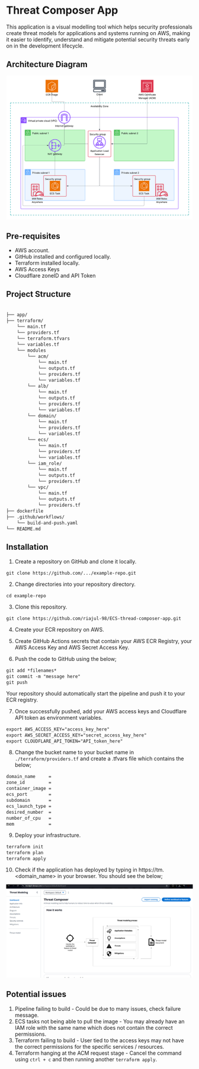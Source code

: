 # Threat Composer App
This application is a visual modelling tool which helps security professionals create threat models for applications and systems running on AWS, making it easier to identify, understand and mitigate potential security threats early on in the development lifecycle.

## Architecture Diagram

![alt text](<architecture_new.png>)

## Pre-requisites
- AWS account.
- GitHub installed and configured locally.
- Terraform installed locally.
- AWS Access Keys
- Cloudflare zoneID and API Token

## Project Structure

```

├── app/
├── terraform/
    └── main.tf
    └── providers.tf
    └── terraform.tfvars
    └── variables.tf
    └── modules
        └── acm/
            └── main.tf
            └── outputs.tf
            └── providers.tf
            └── variables.tf
        └── alb/
            └── main.tf
            └── outputs.tf
            └── providers.tf
            └── variables.tf
        └── domain/
            └── main.tf
            └── providers.tf
            └── variables.tf
        └── ecs/
            └── main.tf
            └── providers.tf
            └── variables.tf
        └── iam_role/
            └── main.tf
            └── outputs.tf
            └── providers.tf
        └── vpc/ 
            └── main.tf
            └── outputs.tf
            └── providers.tf
├── dockerfile
├── .github/workflows/
    └── build-and-push.yaml
└── README.md 

```

## Installation
1. Create a repository on GitHub and clone it locally.
```
git clone https://github.com/.../example-repo.git
```

2. Change directories into your repository directory.
```
cd example-repo
```

3. Clone this repository.
```
git clone https://github.com/riajul-98/ECS-thread-composer-app.git
```

4. Create your ECR repository on AWS.

5. Create GitHub Actions secrets that contain your AWS ECR Registry, your AWS Access Key and AWS Secret Access Key.

6. Push the code to GitHub using the below;

```
git add *filenames*
git commit -m "message here"
git push
```
Your repository should automatically start the pipeline and push it to your ECR registry.

7. Once successfully pushed, add your AWS access keys and Cloudflare API token as environment variables.
```
export AWS_ACCESS_KEY="access_key_here"
export AWS_SECRET_ACCESS_KEY="secret_access_key_here"
export CLOUDFLARE_API_TOKEN="API_token_here"
```

8. Change the bucket name to your bucket name in `./terraform/providers.tf` and create a .tfvars file which contains the below;
```
domain_name     = 
zone_id         = 
container_image = 
ecs_port        = 
subdomain       = 
ecs_launch_type = 
desired_number  = 
number_of_cpu   = 
mem             = 

```

9. Deploy your infrastructure.
```
terraform init
terraform plan
terraform apply
```

10. Check if the application has deployed by typing in https://tm.<domain_name> in your browser. You should see the below;

![alt text](<threat_composer.png>)

## Potential issues
1. Pipeline failing to build - Could be due to many issues, check failure message.
2. ECS tasks not being able to pull the image - You may already have an IAM role with the same name which does not contain the correct permissions.
3. Terraform failing to build - User tied to the access keys may not have the correct permissions for the specific services / resources.
4. Terraform hanging at the ACM request stage - Cancel the command using `ctrl + c` and then running another `terraform apply`.